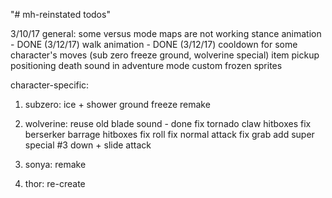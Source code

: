 "# mh-reinstated todos" 

3/10/17
general:
some versus mode maps are not working
stance animation - DONE (3/12/17)
walk animation - DONE (3/12/17)
cooldown for some character's moves (sub zero freeze ground, wolverine special)
item pickup positioning
death sound in adventure mode
custom frozen sprites

character-specific:
1. subzero:
ice + shower
ground freeze remake
 
2. wolverine: 
reuse old blade sound - done
fix tornado claw hitboxes
fix berserker barrage hitboxes
fix roll
fix normal attack
fix grab
add super special #3
down + slide attack

3. sonya: remake
4. thor: re-create